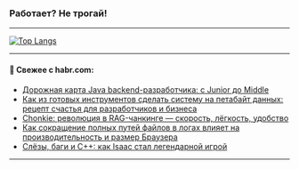 ### Работает? Не трогай!

---
<!--
#### 🛠️ Technical stack:

![Java](https://img.shields.io/badge/Java-informational?logo=Oracle&style=flat&logoColor=white&color=FF4500)
![Kotlin](https://img.shields.io/badge/Kotlin-informational?logo=Kotlin&style=flat&logoColor=white&color=774D97)
![TS](https://img.shields.io/badge/TypeScript-informational?logo=typeScript&style=flat&logoColor=black&color=017acc)
![Python](https://img.shields.io/badge/Python-informational?logo=Python&style=flat&logoColor=black&color=ffdd54) <br>
![Spring](https://img.shields.io/badge/Spring-informational?logo=Spring&style=flat&logoColor=white&color=6DB33F) 
![SpringBoot](https://img.shields.io/badge/SpringBoot-informational?logo=SpringBoot&style=flat&logoColor=white&color=6DB33F)
![Nest](https://img.shields.io/badge/NestJS-informational?logo=NestJS&style=flat&logoColor=white&color=E0234E) 
![NodeJS](https://img.shields.io/badge/NodeJS-informational?logo=node.js&style=flat&logoColor=white&color=70A760)<br>
![PostgreSQL](https://img.shields.io/badge/PostgreSQL-informational?logo=PostgreSQL&style=flat&logoColor=white&color=DAA520)
![MongoDB](https://img.shields.io/badge/MongoDB-informational?logo=MongoDB&style=flat&logoColor=white&color=870000)
![Apache](https://img.shields.io/badge/Apache-informational?logo=apache&style=flat&logoColor=white&color=f74e28)

___ 
-->

<!--- #### 🛠️ : --->

[![Top Langs](https://github-readme-stats-82jvfl3w3-advtsettinggmailcoms-projects.vercel.app/api/top-langs/?username=zloylis&langs_count=10&hide_title=true&title_color=e6edf3&size_weight=0.5&count_weight=0.5&layout=compact&hide_progress=true&hide_border=true&theme=dracula&hide=css,makefile,cmake)](https://github.com/zloylis)

<!---


####  :octocat:&nbsp;&nbsp; Статистика:

![GitHub stats](https://github-readme-stats-u2qms2cxw-advtsettinggmailcoms-projects.vercel.app/api?username=zloylis&show_icons=true&hide_border=true&theme=dracula&title_color=e6edf3&include_all_commits=true&count_private=true&hide_rank=false&hide_title=true&rank_icon=github)
-->
---

#### 💬 Свежее с habr.com:

<!-- BLOG-POST-LIST:START -->
- [Дорожная карта Java backend-разработчика: c Junior до Middle](https://habr.com/ru/companies/ruvds/articles/949170/?utm_source=habrahabr&utm_medium=rss&utm_campaign=949170)
- [Как из готовых инструментов сделать систему на петабайт данных: рецепт счастья для разработчиков и бизнеса](https://habr.com/ru/companies/oleg-bunin/articles/950210/?utm_source=habrahabr&utm_medium=rss&utm_campaign=950210)
- [Chonkie: революция в RAG-чанкинге — скорость, лёгкость, удобство](https://habr.com/ru/companies/raft/articles/954158/?utm_source=habrahabr&utm_medium=rss&utm_campaign=954158)
- [Как сокращение полных путей файлов в логах влияет на производительность и размер Браузера](https://habr.com/ru/companies/yandex/articles/952410/?utm_source=habrahabr&utm_medium=rss&utm_campaign=952410)
- [Слёзы, баги и C++: как Isaac стал легендарной игрой](https://habr.com/ru/companies/otus/articles/951666/?utm_source=habrahabr&utm_medium=rss&utm_campaign=951666)
<!-- BLOG-POST-LIST:END -->

---

